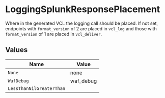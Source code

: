# LoggingSplunkResponsePlacement

Where in the generated VCL the logging call should be placed. If not set, endpoints with `format_version` of 2 are placed in `vcl_log` and those with `format_version` of 1 are placed in `vcl_deliver`.



## Values

| Name                     | Value                    |
| ------------------------ | ------------------------ |
| `None`                   | none                     |
| `WafDebug`               | waf_debug                |
| `LessThanNilGreaterThan` | <nil>                    |